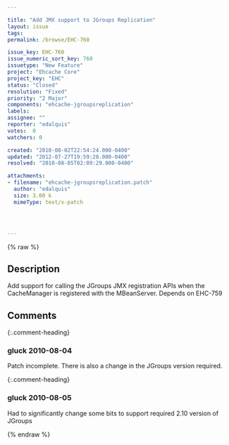 ```yaml
---

title: "Add JMX support to JGroups Replication"
layout: issue
tags: 
permalink: /browse/EHC-760

issue_key: EHC-760
issue_numeric_sort_key: 760
issuetype: "New Feature"
project: "Ehcache Core"
project_key: "EHC"
status: "Closed"
resolution: "Fixed"
priority: "2 Major"
components: "ehcache-jgroupsreplication"
labels: 
assignee: ""
reporter: "edalquis"
votes:  0
watchers: 0

created: "2010-08-02T22:54:24.000-0400"
updated: "2012-07-27T19:59:28.000-0400"
resolved: "2010-08-05T02:09:29.000-0400"

attachments:
- filename: "ehcache-jgroupsreplication.patch"
  author: "edalquis"
  size: 3.00 k
  mimeType: text/x-patch




---
```


{% raw %}

## Description

<div markdown="1" class="description">

Add support for calling the JGroups JMX registration APIs when the CacheManager is registered with the MBeanServer. Depends on EHC-759

</div>

## Comments


{:.comment-heading}
### **gluck** <span class="date">2010-08-04</span>

<div markdown="1" class="comment">

Patch incomplete. There is also a change in the JGroups version required.

</div>


{:.comment-heading}
### **gluck** <span class="date">2010-08-05</span>

<div markdown="1" class="comment">

Had to significantly change some bits to support required 2.10 version of JGroups

</div>



{% endraw %}
